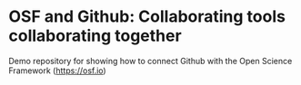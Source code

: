 # OSF and Github: Collaborating tools collaborating together
Demo repository for showing how to connect Github with the Open Science Framework (https://osf.io)
